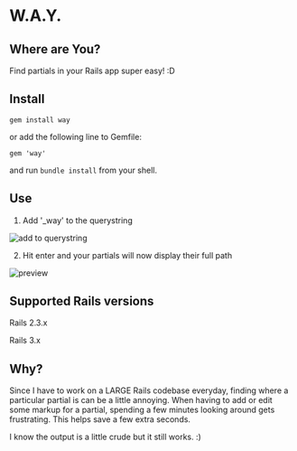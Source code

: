 W.A.Y.
======
Where are You?
--------------

Find partials in your Rails app super easy! :D

Install
-------

```shell
gem install way
```
or add the following line to Gemfile:

```shell
gem 'way'
```

and run `bundle install` from your shell.

Use
---

1. Add '_way' to the querystring

![add to querystring](https://s3.amazonaws.com/kittypizza/way-toolbar.png)

2. Hit enter and your partials will now display their full path

![preview](https://s3.amazonaws.com/kittypizza/way-preview.png)

Supported Rails versions
------------------------

Rails 2.3.x

Rails 3.x

Why?
---

Since I have to work on a LARGE Rails codebase everyday, finding where a
particular partial is can be a little annoying. When having to add or
edit some markup for a partial, spending a few minutes looking around gets
frustrating. This helps save a few extra seconds.

I know the output is a little crude but it still works. :)
